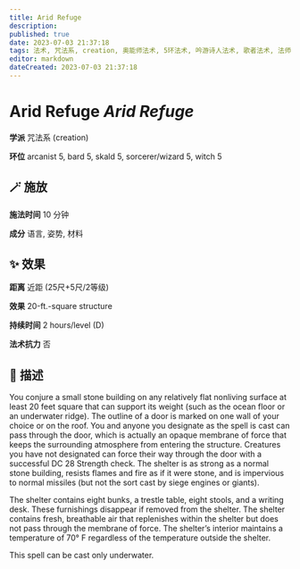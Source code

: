 ```yaml
---
title: Arid Refuge
description: 
published: true
date: 2023-07-03 21:37:18
tags: 法术, 咒法系, creation, 奥能师法术, 5环法术, 吟游诗人法术, 歌者法术, 法师/术士法术, 女巫法术
editor: markdown
dateCreated: 2023-07-03 21:37:18
---
```


# **Arid Refuge** *Arid Refuge*

**学派** 咒法系 (creation) 

**环位** arcanist 5, bard 5, skald 5, sorcerer/wizard 5, witch 5

## 🪄 施放

**施法时间** 10 分钟

**成分** 语言, 姿势, 材料

## ✨ 效果  

**距离** 近距 (25尺+5尺/2等级) 

**效果** 20-ft.-square structure 

**持续时间** 2 hours/level (D) 

**法术抗力** 否

## 📖 描述

You conjure a small stone building on any relatively flat nonliving surface at least 20 feet square that can support its weight (such as the ocean floor or an underwater ridge). The outline of a door is marked on one wall of your choice or on the roof. You and anyone you designate as the spell is cast can pass through the door, which is actually an opaque membrane of force that keeps the surrounding atmosphere from entering the structure. Creatures you have not designated can force their way through the door with a successful DC 28 Strength check. The shelter is as strong as a normal stone building, resists flames and fire as if it were stone, and is impervious to normal missiles (but not the sort cast by siege engines or giants).

 The shelter contains eight bunks, a trestle table, eight stools, and a writing desk. These furnishings disappear if removed from the shelter. The shelter contains fresh, breathable air that replenishes within the shelter but does not pass through the membrane of force. The shelter&rsquo;s interior maintains a temperature of 70&deg; F regardless of the temperature outside the shelter.

This spell can be cast only underwater.
    